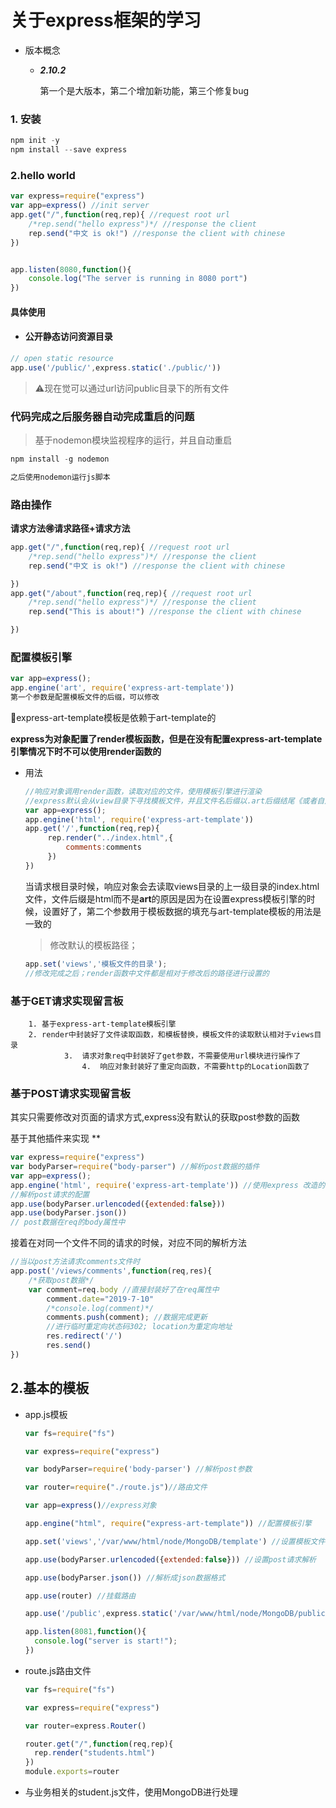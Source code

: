 # 关于express框架的学习



+ 版本概念

  * ***2.10.2*** 	

    第一个是大版本，第二个增加新功能，第三个修复bug

### 1.  安装



```javascript
npm init -y
npm install --save express
```

### 2.hello world



```javascript
var express=require("express")
var app=express() //init server
app.get("/",function(req,rep){ //request root url
	/*rep.send("hello express")*/ //response the client
	rep.send("中文 is ok!") //response the client with chinese
})


app.listen(8080,function(){
	console.log("The server is running in 8080 port")
})
```



#### 具体使用

+  #### 公开静态访问资源目录

```javascript
// open static resource
app.use('/public/',express.static('./public/'))
```

> :warning:现在觉可以通过url访问public目录下的所有文件​



### 代码完成之后服务器自动完成重启的问题

> 基于nodemon模块监视程序的运行，并且自动重启



```javascript
npm install -g nodemon

之后使用nodemon运行js脚本
```



### 路由操作

**请求方法:ideograph_advantage:请求路径+请求方法**

```javascript
app.get("/",function(req,rep){ //request root url
	/*rep.send("hello express")*/ //response the client
	rep.send("中文 is ok!") //response the client with chinese

})
app.get("/about",function(req,rep){ //request root url
	/*rep.send("hello express")*/ //response the client
	rep.send("This is about!") //response the client with chinese

})
```

### 配置模板引擎



```javascript
var app=express();
app.engine('art', require('express-art-template')) 
第一个参数是配置模板文件的后缀，可以修改
```

:crescent_moon:express-art-template模板是依赖于art-template的

**express为对象配置了render模板函数，但是在没有配置express-art-template引擎情况下时不可以使用render函数的**

+ 用法

   ```javascript
  //响应对象调用render函数，读取对应的文件，使用模板引擎进行渲染
  //express默认会从view目录下寻找模板文件，并且文件名后缀以.art后缀结尾《或者自定义后缀结尾》
  var app=express();
  app.engine('html', require('express-art-template')) 
  app.get('/',function(req,rep){
  		rep.render("../index.html",{
  			comments:comments
  		})
  })
  ```

  当请求根目录时候，响应对象会去读取views目录的上一级目录的index.html文件，文件后缀是html而不是**art**的原因是因为在设置express模板引擎的时候，设置好了，第二个参数用于模板数据的填充与art-template模板的用法是一致的

  > 修改默认的模板路径； 

  ```javascript
  app.set('views','模板文件的目录');
  //修改完成之后；render函数中文件都是相对于修改后的路径进行设置的
  ```

  

### 基于GET请求实现留言板

		1. 基于express-art-template模板引擎
  		2. render中封装好了文件读取函数，和模板替换，模板文件的读取默认相对于views目录
        		3.  请求对象req中封装好了get参数，不需要使用url模块进行操作了
            		4.  响应对象封装好了重定向函数，不需要http的Location函数了

### 基于POST请求实现留言板

其实只需要修改对页面的请求方式,express没有默认的获取post参数的函数

基于其他插件来实现 **

```javascript
var express=require("express")
var bodyParser=require("body-parser") //解析post数据的插件
var app=express();
app.engine('html', require('express-art-template')) //使用express 改造的art-template引擎
//解析post请求的配置
app.use(bodyParser.urlencoded({extended:false}))
app.use(bodyParser.json())
// post数据在req的body属性中
```

接着在对同一个文件不同的请求的时候，对应不同的解析方法

```javascript
//当以post方法请求comments文件时
app.post('/views/comments',function(req,res){
	/*获取post数据*/
	var comment=req.body //直接封装好了在req属性中
		comment.date="2019-7-10"
		/*console.log(comment)*/
		comments.push(comment); //数据完成更新
		//进行临时重定向状态码302; location为重定向地址
		res.redirect('/')
		res.send()
})
```



## 2.基本的模板



+ app.js模板

  ```javascript
  var fs=require("fs")
  
  var express=require("express")
  
  var bodyParser=require('body-parser') //解析post参数
  
  var router=require("./route.js")//路由文件
  
  var app=express()//express对象
  
  app.engine("html", require("express-art-template")) //配置模板引擎
  
  app.set('views','/var/www/html/node/MongoDB/template') //设置模板文件目录
  
  app.use(bodyParser.urlencoded({extended:false})) //设置post请求解析
  
  app.use(bodyParser.json()) //解析成json数据格式
  
  app.use(router) //挂载路由
  
  app.use('/public',express.static('/var/www/html/node/MongoDB/public')) //开放静态资源访问目录
  
  app.listen(8081,function(){
  	console.log("server is start!");
  })
  ```

  

+ route.js路由文件

  ```javascript
  var fs=require("fs")
  
  var express=require("express")
  
  var router=express.Router()
  
  router.get("/",function(req,rep){
  	rep.render("students.html")
  })
  module.exports=router
  ```

  

+ 与业务相关的student.js文件，使用MongoDB进行处理